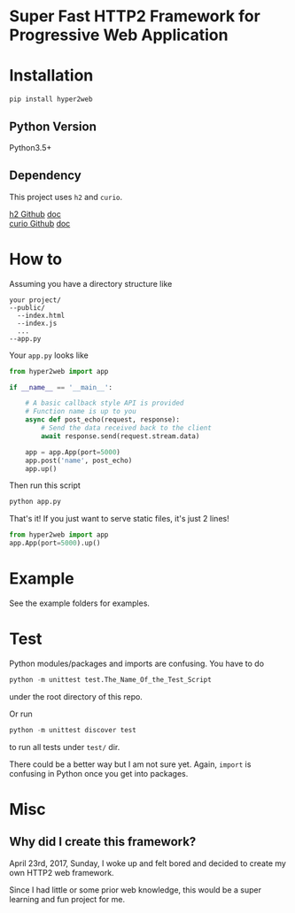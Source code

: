# Super Fast HTTP2 Framework for Progressive Web Application

# Installation
```
pip install hyper2web
```

## Python Version
Python3.5+

## Dependency
This project uses `h2` and `curio`.

[h2 Github](https://github.com/python-hyper/hyper-h2) [doc](https://python-hyper.org/h2/en/stable/)  
[curio Github](https://github.com/dabeaz/curio) [doc](https://curio.readthedocs.io/en/latest/)

# How to
Assuming you have a directory structure like
```
your project/
--public/
  --index.html
  --index.js
  ...
--app.py
```
Your `app.py` looks like
```python
from hyper2web import app

if __name__ == '__main__':

	# A basic callback style API is provided
	# Function name is up to you
	async def post_echo(request, response):
		# Send the data received back to the client
		await response.send(request.stream.data)

	app = app.App(port=5000)
	app.post('name', post_echo)
	app.up()
```
Then run this script
```bash
python app.py
```
That's it! If you just want to serve static files, it's just 2 lines!
```python
from hyper2web import app
app.App(port=5000).up()
```

# Example
See the example folders for examples.

# Test
Python modules/packages and imports are confusing. You have to do
```python
python -m unittest test.The_Name_Of_the_Test_Script
```
under the root directory of this repo.

Or run
```python
python -m unittest discover test
```
to run all tests under `test/` dir.

There could be a better way but I am not sure yet. Again, `import` is confusing in Python once you get into packages.

# Misc
## Why did I create this framework?
April 23rd, 2017, Sunday, I woke up and felt bored and decided to create my own HTTP2 web framework.

Since I had little or some prior web knowledge, this would be a super learning and fun project for me.
